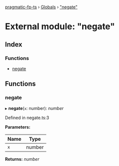 [pragmatic-fp-ts](../README.md) › [Globals](../globals.md) › ["negate"](_negate_.md)

# External module: "negate"

## Index

### Functions

* [negate](_negate_.md#negate)

## Functions

###  negate

▸ **negate**(`x`: number): *number*

Defined in negate.ts:3

**Parameters:**

Name | Type |
------ | ------ |
`x` | number |

**Returns:** *number*
